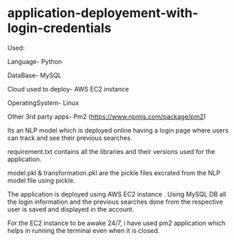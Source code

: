 # application-deployement-with-login-credentials
Used:

Language- Python

DataBase- MySQL

Cloud used to deploy- AWS EC2 instance

OperatingSystem- Linux 

Other 3rd party apps- Pm2 (https://www.npmjs.com/package/pm2)

Its an NLP model which is deployed online having a login page where users can track and see their previous searches.

requirement.txt contains all the libraries and their versions used for the application.

model.pkl & transformation.pkl are the pickle files excrated from the NLP model file using pickle.

The application is deployed using AWS EC2 instance .
Using MySQL DB all the login information and the previous searches done from the respective user is saved and displayed in the account.

For the EC2 instance to be awake 24/7, i have used pm2 application which helps in running the terminal even when it is closed.


